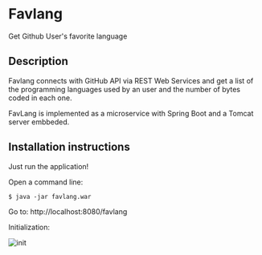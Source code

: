 # Favlang
Get Github User's favorite language

## Description
Favlang connects with GitHub API via REST Web Services and get a list of the programming languages used by an user and the number of bytes coded in each one.

FavLang is implemented as a microservice with Spring Boot and a Tomcat server embbeded. 

## Installation instructions

Just run the application!

Open a command line: 
```shell
$ java -jar favlang.war
```
Go to:
http://localhost:8080/favlang

Initialization:

![init](https://cloud.githubusercontent.com/assets/27009446/24830334/6b07892a-1c84-11e7-96ca-8aff3bf3cc09.PNG)

